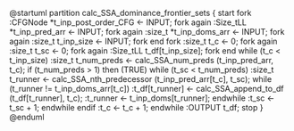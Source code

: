 @startuml
partition calc_SSA_dominance_frontier_sets {
    start
    fork
        :CFGNode *t_inp_post_order_CFG <- INPUT;
    fork again
        :Size_tLL *t_inp_pred_arr <- INPUT;
    fork again
        :size_t *t_inp_doms_arr <- INPUT;
    fork again
        :size_t t_inp_size <- INPUT;
    fork end
    fork
        :size_t t_c <- 0;
    fork again
        :size_t t_sc <- 0;
    fork again
        :Size_tLL t_df[t_inp_size];
    fork end
    while (t_c < t_inp_size)
        :size_t t_num_preds <- calc_SSA_num_preds
        (t_inp_pred_arr, t_c);
        if (t_num_preds > 1) then (TRUE)
            while (t_sc < t_num_preds)
                :size_t t_runner <- calc_SSA_nth_predecessor
                (t_inp_pred_arr[t_c], t_sc);
                while (t_runner != t_inp_doms_arr[t_c])
                    :t_df[t_runner] <- calc_SSA_append_to_df
                    (t_df[t_runner], t_c);
                    :t_runner <- t_inp_doms[t_runner];
                endwhile
                :t_sc <- t_sc + 1;
            endwhile
        endif
    :t_c <- t_c + 1;
    endwhile
    :OUTPUT t_df;
    stop
}
@enduml
